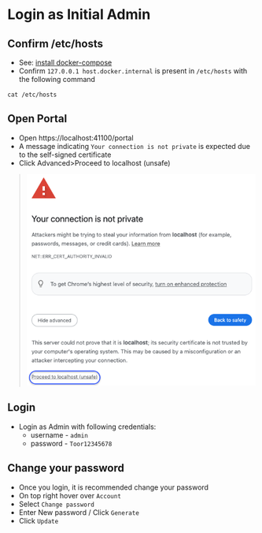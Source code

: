 # Login as Initial Admin

## Confirm /etc/hosts
- See: [install docker-compose](../1-setup/README.md#docker-compose)
- Confirm `127.0.0.1 host.docker.internal` is present in `/etc/hosts` with the following command
```
cat /etc/hosts
```

## Open Portal
- Open https://localhost:41100/portal
- A message indicating `Your connection is not private` is expected due to the self-signed certificate
- Click Advanced>Proceed to localhost (unsafe)

> ![](../images/chrome/chrome-proceed-to-localhost.png)


## Login
- Login as Admin with following credentials:
  - username - `admin`
  - password - `Toor12345678`

## Change your password
- Once you login, it is recommended change your password
- On top right hover over `Account`
- Select `Change password`
- Enter New password / Click `Generate`
- Click `Update`